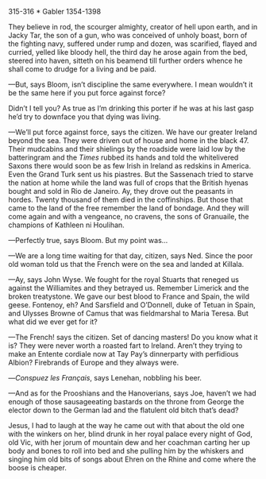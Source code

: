 315-316 * Gabler 1354-1398

They believe in rod, the scourger almighty, creator of hell upon earth, and in Jacky Tar, the son of a gun, who was conceived of unholy boast, born of the fighting navy, suffered under rump and dozen, was scarified, flayed and curried, yelled like bloody hell, the third day he arose again from the bed, steered into haven, sitteth on his beamend till further orders whence he shall come to drudge for a living and be paid.

—But, says Bloom, isn’t discipline the same everywhere. I mean wouldn’t it be the same here if you put force against force?

Didn’t I tell you? As true as I’m drinking this porter if he was at his last gasp he’d try to downface you that dying was living.

—We’ll put force against force, says the citizen. We have our greater Ireland beyond the sea. They were driven out of house and home in the black 47. Their mudcabins and their shielings by the roadside were laid low by the batteringram and the *Times* rubbed its hands and told the whitelivered Saxons there would soon be as few Irish in Ireland as redskins in America. Even the Grand Turk sent us his piastres. But the Sassenach tried to starve the nation at home while the land was full of crops that the British hyenas bought and sold in Rio de Janeiro. Ay, they drove out the peasants in hordes. Twenty thousand of them died in the coffinships. But those that came to the land of the free remember the land of bondage. And they will come again and with a vengeance, no cravens, the sons of Granuaile, the champions of Kathleen ni Houlihan.

—Perfectly true, says Bloom. But my point was...

—We are a long time waiting for that day, citizen, says Ned. Since the poor old woman told us that the French were on the sea and landed at Killala.

—Ay, says John Wyse. We fought for the royal Stuarts that reneged us against the Williamites and they betrayed us. Remember Limerick and the broken treatystone. We gave our best blood to France and Spain, the wild geese. Fontenoy, eh? And Sarsfield and O’Donnell, duke of Tetuan in Spain, and Ulysses Browne of Camus that was fieldmarshal to Maria Teresa. But what did we ever get for it?

—The French! says the citizen. Set of dancing masters! Do you know what it is? They were never worth a roasted fart to Ireland. Aren’t they trying to make an Entente cordiale now at Tay Pay’s dinnerparty with perfidious Albion? Firebrands of Europe and they always were.

—*Conspuez les Français*, says Lenehan, nobbling his beer.

—And as for the Prooshians and the Hanoverians, says Joe, haven’t we had enough of those sausageeating bastards on the throne from George the elector down to the German lad and the flatulent old bitch that’s dead?

Jesus, I had to laugh at the way he came out with that about the old one with the winkers on her, blind drunk in her royal palace every night of God, old Vic, with her jorum of mountain dew and her coachman carting her up body and bones to roll into bed and she pulling him by the whiskers and singing him old bits of songs about Ehren on the Rhine and come where the boose is cheaper.

